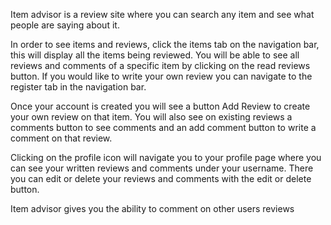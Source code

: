 Item advisor is a review site where you can search any item and see what people are saying about it. 

In order to see items and reviews, click the items tab on the navigation bar, this will display all the items being reviewed. You will be able to see all reviews and comments of a specific item by clicking on the read reviews button. If you would like to write your own review you can navigate to the register tab in the navigation bar.

Once your account is created you will see a button Add Review to create your own review on that item. You will also see on existing reviews a comments button to see comments and an add comment button to write a comment on that review.

Clicking on the profile icon will navigate you to your profile page where you can see your written reviews and comments under your username.
There you can edit or delete your reviews and comments with the edit or delete button.

Item advisor gives you the ability to comment on other users reviews
